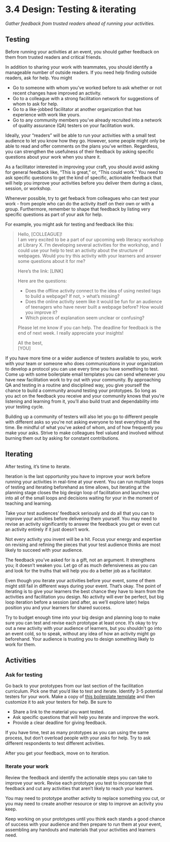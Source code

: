 # 3.4 Design: Testing & iterating

_Gather feedback from trusted readers ahead of running your activities._

## Testing

Before running your activities at an event, you should gather feedback on them from trusted readers and critical friends.

In addition to sharing your work with teammates, you should identify a manageable number of outside readers. If you need help finding outside readers, ask for help. You might

* Go to someone with whom you’ve worked before to ask whether or not recent changes have improved an activity.
* Go to a colleague with a strong facilitation network for suggestions of whom to ask for help.
* Go to a like-jobbed facilitator at another organization that has experience with work like yours.
* Go to any community members you’ve already recruited into a network of quality assurance \(QA\) testers on your facilitation work.

Ideally, your “readers” will be able to run your activities with a small test audience to let you know how they go. However, some people might only be able to read and offer comments on the plans you’ve written. Regardless, you can strengthen the usefulness of their feedback by asking specific questions about your work when you share it.

As a facilitator interested in improving your craft, you should avoid asking for general feedback like, “This is great,” or, “This could work.” You need to ask specific questions to get the kind of specific, actionable feedback that will help you improve your activities before you deliver them during a class, session, or workshop.

Whenever possible, try to get feeback from colleagues who can test your work - from people who can do the activity itself on their own or with a group. Furthermore, remember to shape that feedback by listing very specific questions as part of your ask for help.

For example, you might ask for testing and feedback like this:

> Hello, \[COLLEAGUE\]!  
> I am very excited to be a part of our upcoming web literacy workshop at Library X. I’m developing several activities for the workshop, and I could use your help to test an activity about the structure of webpages. Would you try this activity with your learners and answer some questions about it for me?
>
> Here’s the link: \[LINK\]
>
> Here are the questions:
>
> * Does the offline activity connect to the idea of using nested tags to build a webpage? If not, &gt; what’s missing?
> * Does the online activity seem like it would be fun for an audience of teenagers who have never built a webpage before? How would you improve it?
> * Which pieces of explanation seem unclear or confusing?
>
> Please let me know if you can help. The deadline for feedback is the end of next week. I really appreciate your insights!
>
> All the best,  
> \[YOU\]

If you have more time or a wider audience of testers available to you, work with your team or someone who does communications in your organization to develop a protocol you can use every time you have something to test. Come up with some boilerplate email templates you can send whenever you have new facilitation work to try out with your community. By approaching QA and testing in a routine and disciplined way, you give yourself the chance to build a community around testing your prototypes. So long as you act on the feedback you receive and your community knows that you’re listening and learning from it, you’ll also build trust and dependability into your testing cycle.

Building up a community of testers will also let you go to different people with different asks so you're not asking everyone to test everything all the time. Be mindful of what you've asked of whom, and of how frequently you make your asks. Strive to make colleagues feel valued and involved without burning them out by asking for constant contributions.

## Iterating

After testing, it’s time to iterate.

Iteration is the last opportunity you have to improve your work before running your activities in real-time at your event. You can run multiple loops of testing and iterating beforehand as time allows, but iterating at the planning stage closes the big design loop of facilitation and launches you into all of the small loops and decisions waiting for your in the moment of teaching and learning.

Take your test audiences’ feedback seriously and do all that you can to improve your activities before delivering them yourself. You may need to revise an activity significantly to answer the feedback you get or even cut an activity entirely if it just doesn’t work.

Not every activity you invent will be a hit. Focus your energy and expertise on revising and refining the pieces that your test audience thinks are most likely to succeed with your audience.

The feedback you’ve asked for is a gift, not an argument. It strengthens you; it doesn’t weaken you. Let go of as much defensiveness as you can and look for the truths that will help you do a better job as a facilitator.

Even though you iterate your activities before your event, some of them might still fail in different ways during your event. That’s okay. The point of iterating is to give your learners the best chance they have to learn from the activities and facilitation you design. No activity will ever be perfect, but big loop iteration before a session \(and after, as we’ll explore later\) helps position you and your learners for shared success.

Try to budget enough time into your big design and planning loop to make sure you can test and revise each prototype at least once. It’s okay to try out a new activity with your audience of learners, but you shouldn’t go into an event cold, so to speak, without any idea of how an activity might go beforehand. Your audience is trusting you to design something likely to work for them.

## Activities

### Ask for testing

Go back to your prototypes from our last section of the facilitation curriculum.  Pick one that you’d like to test and iterate. Identify 3-5 potential testers for your work. Make a copy of [this boilerplate template](/activities/ask-for-feedback) and then customize it to ask your testers for help. Be sure to

* Share a link to the material you want tested.
* Ask specific questions that will help you iterate and improve the work.
* Provide a clear deadline for giving feedback.

If you have time, test as many prototypes as you can using the same process, but don’t overload people with your asks for help. Try to ask different respondents to test different activities.

After you get your feedback, move on to iteration.

### Iterate your work

Review the feedback and identify the actionable steps you can take to improve your work. Revise each prototype you test to incorporate that feedback and cut any activities that aren’t likely to reach your learners.

You may need to prototype another activity to replace something you cut, or you may need to create another resource or step to improve an activity you keep.

Keep working on your prototypes until you think each stands a good chance of success with your audience and then prepare to run them at your event, assembling any handouts and materials that your activities and learners need.


